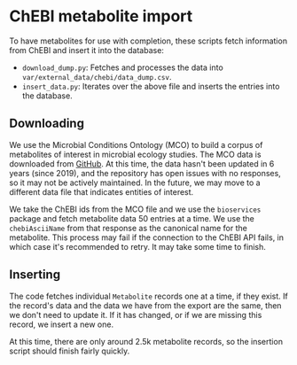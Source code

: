 # ChEBI metabolite import

To have metabolites for use with completion, these scripts fetch information from ChEBI and insert it into the database:

- `download_dump.py`: Fetches and processes the data into `var/external_data/chebi/data_dump.csv`.
- `insert_data.py`: Iterates over the above file and inserts the entries into the database.

## Downloading

We use the Microbial Conditions Ontology (MCO) to build a corpus of metabolites of interest in microbial ecology studies. The MCO data is downloaded from [GitHub](https://raw.githubusercontent.com/microbial-conditions-ontology/microbial-conditions-ontology/master/mco.owl). At this time, the data hasn't been updated in 6 years (since 2019), and the repository has open issues with no responses, so it may not be actively maintained. In the future, we may move to a different data file that indicates entities of interest.

We take the ChEBI ids from the MCO file and we use the `bioservices` package and fetch metabolite data 50 entries at a time. We use the `chebiAsciiName` from that response as the canonical name for the metabolite. This process may fail if the connection to the ChEBI API fails, in which case it's recommended to retry. It may take some time to finish.

## Inserting

The code fetches individual `Metabolite` records one at a time, if they exist. If the record's data and the data we have from the export are the same, then we don't need to update it. If it has changed, or if we are missing this record, we insert a new one.

At this time, there are only around 2.5k metabolite records, so the insertion script should finish fairly quickly.

